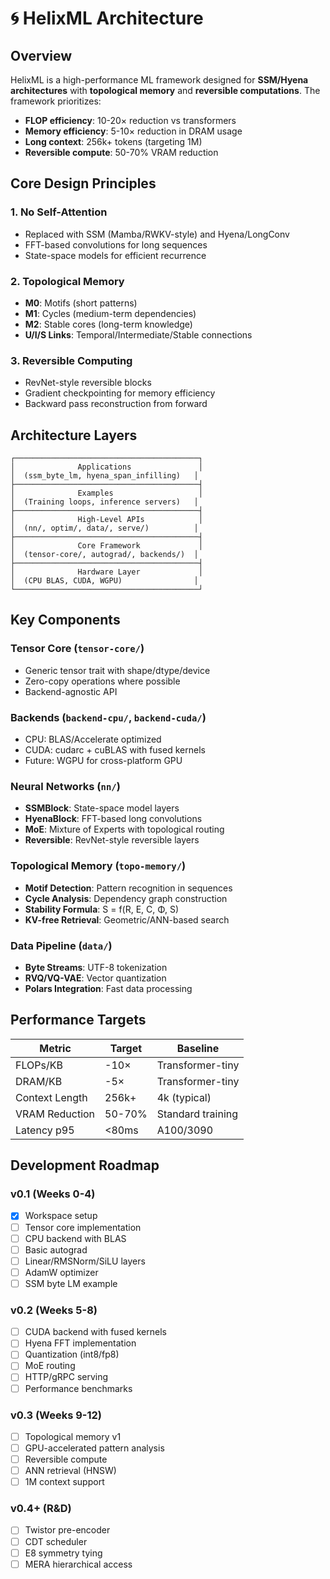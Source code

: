 # 🌀 HelixML Architecture

## Overview

HelixML is a high-performance ML framework designed for **SSM/Hyena architectures** with **topological memory** and **reversible computations**. The framework prioritizes:

- **FLOP efficiency**: 10-20× reduction vs transformers
- **Memory efficiency**: 5-10× reduction in DRAM usage  
- **Long context**: 256k+ tokens (targeting 1M)
- **Reversible compute**: 50-70% VRAM reduction

## Core Design Principles

### 1. **No Self-Attention**
- Replaced with SSM (Mamba/RWKV-style) and Hyena/LongConv
- FFT-based convolutions for long sequences
- State-space models for efficient recurrence

### 2. **Topological Memory**
- **M0**: Motifs (short patterns)
- **M1**: Cycles (medium-term dependencies)  
- **M2**: Stable cores (long-term knowledge)
- **U/I/S Links**: Temporal/Intermediate/Stable connections

### 3. **Reversible Computing**
- RevNet-style reversible blocks
- Gradient checkpointing for memory efficiency
- Backward pass reconstruction from forward

## Architecture Layers

```
┌─────────────────────────────────────────┐
│              Applications               │
│  (ssm_byte_lm, hyena_span_infilling)   │
├─────────────────────────────────────────┤
│              Examples                   │
│  (Training loops, inference servers)   │
├─────────────────────────────────────────┤
│              High-Level APIs            │
│  (nn/, optim/, data/, serve/)          │
├─────────────────────────────────────────┤
│              Core Framework             │
│  (tensor-core/, autograd/, backends/)  │
├─────────────────────────────────────────┤
│              Hardware Layer             │
│  (CPU BLAS, CUDA, WGPU)                │
└─────────────────────────────────────────┘
```

## Key Components

### Tensor Core (`tensor-core/`)
- Generic tensor trait with shape/dtype/device
- Zero-copy operations where possible
- Backend-agnostic API

### Backends (`backend-cpu/`, `backend-cuda/`)
- CPU: BLAS/Accelerate optimized
- CUDA: cudarc + cuBLAS with fused kernels
- Future: WGPU for cross-platform GPU

### Neural Networks (`nn/`)
- **SSMBlock**: State-space model layers
- **HyenaBlock**: FFT-based long convolutions  
- **MoE**: Mixture of Experts with topological routing
- **Reversible**: RevNet-style reversible layers

### Topological Memory (`topo-memory/`)
- **Motif Detection**: Pattern recognition in sequences
- **Cycle Analysis**: Dependency graph construction
- **Stability Formula**: S = f(R, E, C, Φ, S)
- **KV-free Retrieval**: Geometric/ANN-based search

### Data Pipeline (`data/`)
- **Byte Streams**: UTF-8 tokenization
- **RVQ/VQ-VAE**: Vector quantization
- **Polars Integration**: Fast data processing

## Performance Targets

| Metric | Target | Baseline |
|--------|--------|----------|
| FLOPs/KB | -10× | Transformer-tiny |
| DRAM/KB | -5× | Transformer-tiny |
| Context Length | 256k+ | 4k (typical) |
| VRAM Reduction | 50-70% | Standard training |
| Latency p95 | <80ms | A100/3090 |

## Development Roadmap

### v0.1 (Weeks 0-4)
- [x] Workspace setup
- [ ] Tensor core implementation
- [ ] CPU backend with BLAS
- [ ] Basic autograd
- [ ] Linear/RMSNorm/SiLU layers
- [ ] AdamW optimizer
- [ ] SSM byte LM example

### v0.2 (Weeks 5-8)  
- [ ] CUDA backend with fused kernels
- [ ] Hyena FFT implementation
- [ ] Quantization (int8/fp8)
- [ ] MoE routing
- [ ] HTTP/gRPC serving
- [ ] Performance benchmarks

### v0.3 (Weeks 9-12)
- [ ] Topological memory v1
- [ ] GPU-accelerated pattern analysis
- [ ] Reversible compute
- [ ] ANN retrieval (HNSW)
- [ ] 1M context support

### v0.4+ (R&D)
- [ ] Twistor pre-encoder
- [ ] CDT scheduler  
- [ ] E8 symmetry tying
- [ ] MERA hierarchical access
